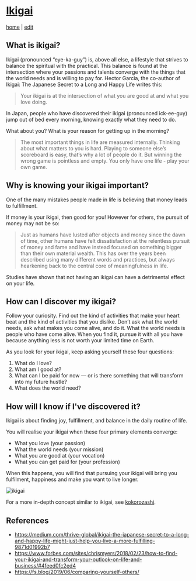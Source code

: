 # [Ikigai](https://alwinwoo.github.io/pages/ikigai.html)
[home](https://alwinwoo.github.io/) | [edit](https://github.com/alwinwoo/alwinwoo.github.io/edit/master/pages/ikigai.md)

## What is ikigai? 

Ikigai (pronounced “eye-ka-guy”) is, above all else, a lifestyle that strives to balance the spiritual with the practical. This balance is found at the intersection where your passions and talents converge with the things that the world needs and is willing to pay for. Hector Garcia, the co-author of Ikigai: The Japanese Secret to a Long and Happy Life writes this:
> Your ikigai is at the intersection of what you are good at and what you love doing.

In Japan, people who have discovered their ikigai (pronounced ick-ee-guy) jump out of bed every morning, knowing exactly what they need to do. 

What about you? What is your reason for getting up in the morning? 

> The most important things in life are measured internally. Thinking about what matters to you is hard. Playing to someone else’s scoreboard is easy, that’s why a lot of people do it. But winning the wrong game is pointless and empty. You only have one life - play your own game.

## Why is knowing your ikigai important? 

One of the many mistakes people made in life is believing that money leads to fulfillment. 

If money is your ikigai, then good for you! However for others, the pursuit of money may not be so:

> Just as humans have lusted after objects and money since the dawn of time, other humans have felt dissatisfaction at the relentless pursuit of money and fame and have instead focused on something bigger than their own material wealth. This has over the years been described using many different words and practices, but always hearkening back to the central core of meaningfulness in life.

Studies have shown that not having an ikigai can have a detrimental effect on your life.

## How can I discover my ikigai? 

Follow your curiosity. Find out the kind of activities that make your heart beat and the kind of activities that you dislike. Don’t ask what the world needs, ask what makes you come alive, and do it. What the world needs is people who have come alive. When you find it, pursue it with all you have because anything less is not worth your limited time on Earth.

As you look for your ikigai, keep asking yourself these four questions:
  1. What do I love?
  2. What am I good at?
  3. What can I be paid for now — or is there something that will transform into my future hustle?
  4. What does the world need?

## How will I know if I've discovered it? 

Ikigai is about finding joy, fulfillment, and balance in the daily routine of life.

You will realise your ikigai when these four primary elements converge:
  - What you love (your passion)
  - What the world needs (your mission)
  - What you are good at (your vocation)
  - What you can get paid for (your profession)

When this happens, you will find that pursuing your ikigai will bring you fulfilment, happiness and make you want to live longer.

![ikigai](https://alwinwoo.github.io/assets/img/ikigai.png)

For a more in-depth concept similar to ikigai, see [kokorozashi](https://alwinwoo.github.io/pages/kokorozashi.html).

## References

- https://medium.com/thrive-global/ikigai-the-japanese-secret-to-a-long-and-happy-life-might-just-help-you-live-a-more-fulfilling-9871d01992b7
- https://www.forbes.com/sites/chrismyers/2018/02/23/how-to-find-your-ikigai-and-transform-your-outlook-on-life-and-business/#4feed0fc2ed4
- https://fs.blog/2019/06/comparing-yourself-others/
